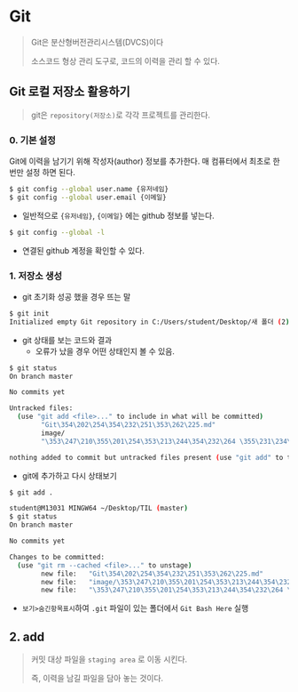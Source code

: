 # Git

> Git은 분산형버전관리시스템(DVCS)이다
>
> 소스코드 형상 관리 도구로, 코드의 이력을 관리 할 수 있다.

## Git 로컬 저장소 활용하기

> git은 `repository(저장소)`로 각각 프로젝트를 관리한다.

### 0. 기본 설정

Git에 이력을 남기기 위해 작성자(author) 정보를 추가한다. 매 컴퓨터에서 최초로 한 번만 설정 하면 된다.

``` bash
$ git config --global user.name {유저네임}
$ git config --global user.email {이메일}
```

* 일반적으로 `{유저네임}`, `{이메일}` 에는 github 정보를 넣는다.

```bash
$ git config --global -l
```

* 연결된 github 계정을 확인할 수 있다.

### 1. 저장소  생성

* git 초기화 성공 했을 경우 뜨는 말

```bash
$ git init
Initialized empty Git repository in C:/Users/student/Desktop/새 폴더 (2)/.git/

```

* git 상태를 보는 코드와 결과
  * 오류가 났을 경우 어떤 상태인지 볼 수 있음.

```bash
$ git status
On branch master

No commits yet

Untracked files:
  (use "git add <file>..." to include in what will be committed)
        "Git\354\202\254\354\232\251\353\262\225.md"
        image/
        "\353\247\210\355\201\254\353\213\244\354\232\264 \355\231\234\354\232\251\353\262\225.md"

nothing added to commit but untracked files present (use "git add" to track)
```

*  git에 추가하고 다시 상태보기

```bash
$ git add .

student@M13031 MINGW64 ~/Desktop/TIL (master)
$ git status
On branch master

No commits yet

Changes to be committed:
  (use "git rm --cached <file>..." to unstage)
        new file:   "Git\354\202\254\354\232\251\353\262\225.md"
        new file:   "image/\353\247\210\355\201\254\353\213\244\354\232\264.png"
        new file:   "\353\247\210\355\201\254\353\213\244\354\232\264 \355\231\234\354\232\251\353\262\225.md"
```

* `보기>숨긴항목표시`하여 `.git` 파일이 있는 폴더에서 `Git Bash Here` 실행

## 2. add

> 커밋 대상 파일을 `staging area` 로 이동 시킨다.
>
> 즉, 이력을 남길 파일을 담아 놓는 것이다.

